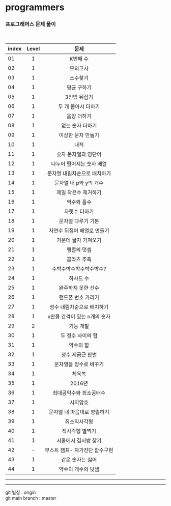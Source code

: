 # programmers

### 프로그래머스 문제 풀이

<br>

| index | Level |              문제              |
| ----- | :---: | :----------------------------: |
| 01    |   1   |            K번째 수            |
| 02    |   1   |            모의고사            |
| 03    |   1   |            소수찾기            |
| 04    |   1   |          평균 구하기           |
| 05    |   1   |          3진법 뒤집기          |
| 06    |   1   |      두 개 뽑아서 더하기       |
| 07    |   1   |          음양 더하기           |
| 08    |   1   |        없는 숫자 더하기        |
| 09    |   1   |       이상한 문자 만들기       |
| 10    |   1   |              내적              |
| 11    |   1   |      숫자 문자열과 영단어      |
| 12    |   1   |   나누어 떨어지는 숫자 배열    |
| 13    |   1   |  문자열 내림차순으로 배치하기  |
| 14    |   1   |     문자열 내 p와 y의 개수     |
| 15    |   1   |      제일 작은수 제거하기      |
| 16    |   1   |          짝수와 홀수           |
| 17    |   1   |         자릿수 더하기          |
| 18    |   1   |       문자열 다루기 기본       |
| 19    |   1   |  자연수 뒤집어 배열로 만들기   |
| 20    |   1   |      가운데 글자 가져오기      |
| 21    |   1   |          행렬의 덧셈           |
| 22    |   1   |          콜라츠 추측           |
| 23    |   1   |    수박수박수박수박수박수?     |
| 24    |   1   |           하샤드 수            |
| 25    |   1   |       완주하지 못한 선수       |
| 26    |   1   |       핸드폰 번호 가리기       |
| 27    |   1   |   정수 내림차순으로 배치하기   |
| 28    |   1   |  x만큼 간격이 있는 n개의 숫자  |
| 29    |   2   |           기능 개발            |
| 30    |   1   |       두 정수 사이의 합        |
| 31    |   1   |           약수의 합            |
| 32    |   1   |        정수 제곱근 판별        |
| 33    |   1   |     문자열을 정수로 바꾸기     |
| 34    |   1   |             체육복             |
| 35    |   1   |             2016년             |
| 36    |   1   |    최대공약수와 최소공배수     |
| 37    |   1   |            시저암호            |
| 38    |   1   |  문자열 내 마음대로 정렬하기   |
| 39    |   1   |          최소직사각형          |
| 40    |   1   |        직사각형 별찍기         |
| 41    |   1   |      서울에서 김서방 찾기      |
| 42    |   -   | 부스트 캠프- 자가진단 함수구현 |
| 43    |   1   |        같은 숫자는 싫어        |
| 44    |   1   |       약수의 개수와 덧셈       |

---

---

git 별칭 : origin  
git main branch : master
